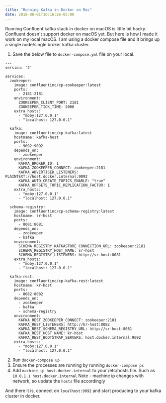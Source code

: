 ```yaml
---
title: "Running Kafka in Docker on Mac"
date: 2018-06-01T10:16:26-05:00
---
```


Running Confluent kafka stack in docker on macOS is little bit hacky. Confluent doesn't support docker on macOS yet. 
But here is how I made it work on my local macOS. I am using a docker compose file and it brings up a single node/single broker kafka cluster.

1. Save the below file to `docker-compose.yml` file on your local.

```
---
version: '2'

services:
  zookeeper:
    image: confluentinc/cp-zookeeper:latest
    ports:
      - 2181:2181
    environment:
      ZOOKEEPER_CLIENT_PORT: 2181
      ZOOKEEPER_TICK_TIME: 2000
    extra_hosts:
      - "moby:127.0.0.1"
      - "localhost: 127.0.0.1"

  kafka:
    image: confluentinc/cp-kafka:latest
    hostname: kafka-host
    ports:
      - 9092:9092
    depends_on:
      - zookeeper
    environment:
      KAFKA_BROKER_ID: 1
      KAFKA_ZOOKEEPER_CONNECT: zookeeper:2181
      KAFKA_ADVERTISED_LISTENERS: PLAINTEXT://host.docker.internal:9092
      KAFKA_AUTO_CREATE_TOPICS_ENABLE: "true"
      KAFKA_OFFSETS_TOPIC_REPLICATION_FACTOR: 1
    extra_hosts:
      - "moby:127.0.0.1"
      - "localhost: 127.0.0.1"

  schema-registry:
    image: confluentinc/cp-schema-registry:latest
    hostname: sr-host
    ports:
      - 8081:8081
    depends_on:
      - zookeeper
      - kafka
    environment:
      SCHEMA_REGISTRY_KAFKASTORE_CONNECTION_URL: zookeeper:2181
      SCHEMA_REGISTRY_HOST_NAME: sr-host
      SCHEMA_REGISTRY_LISTENERS: http://sr-host:8081
    extra_hosts:
      - "moby:127.0.0.1"
      - "localhost: 127.0.0.1"

  kafka-rest:
    image: confluentinc/cp-kafka-rest:latest
    hostname: kr-host
    ports:
      - 8082:8082
    depends_on:
      - zookeeper
      - kafka
      - schema-registry
    environment:
      KAFKA_REST_ZOOKEEPER_CONNECT: zookeeper:2181
      KAFKA_REST_LISTENERS: http://kr-host:8082
      KAFKA_REST_SCHEMA_REGISTRY_URL: http://sr-host:8081
      KAFKA_REST_HOST_NAME: kr-host
      KAFKA_REST_BOOTSTRAP_SERVERS: host.docker.internal:9092
    extra_hosts:
      - "moby:127.0.0.1"
      - "localhost: 127.0.0.1"
```

2. Run `docker-compose up`
3. Ensure the processes are running by running `docker-compose ps`
4. Add `machine_ip host.docker.internal` to your /etc/hosts file. Such as `10.0.1.1 host.docker.internal`
Note - machine ip changes with network, so update the `hosts` file accordingly

And there it is, connect on `localhost:9092` and start producing to your kafka cluster in docker.

